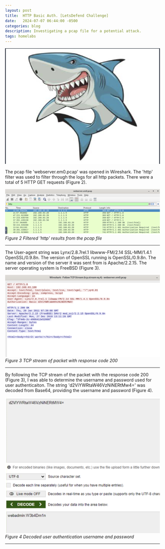 ```yaml
---
layout: post
title:  HTTP Basic Auth. [LetsDefend Challenge]
date:   2024-07-07 06:44:00 -0500
categories: blog 
description: Investigating a pcap file for a potential attack.
tags: homelabs 
---
```


![Alert](/assets/img/HTTP/1.png)


The pcap file 'webserver.em0.pcap' was opened in Wireshark.
The 'http' filter was used to filter through the logs for all http packets. There were a total of 5 HTTP GET requests (Figure 2).

![Alert](/assets/img/HTTP/2.png)
_Figure 2 Filtered 'http' results from the pcap file_  

---
The User-agent string was Lynx/2.8.7rel.1 libwww-FM/2.14 SSL-MM/1.4.1 OpenSSL/0.9.8n. The version of OpenSSL running is OpenSSL/0.9.8n. The name and version of the server it was sent from is Apache/2.2.15. The server operating system is FreeBSD (Figure 3).


![Alert](/assets/img/HTTP/4.png)
_Figure 3 TCP stream of packet with response code 200_  

---
By following the TCP stream of the packet with the response code 200 (Figure 3), I was able to determine the username and password used for user authenticaiton. The string 'd2ViYWRtaW46VzNiNERtMw4=' was decoded from Base64, providing the username and password (Figure 4).


![Alert](/assets/img/HTTP/5.png)
_Figure 4 Decoded user authentication username and password_  

---
